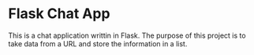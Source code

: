 # Flask Chat App

This is a chat application writtin in Flask. The purpose of this project is 
to take data from a URL and store the information in a list.